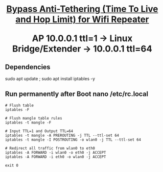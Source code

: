 <h1 align="center"> <summary>
      
   [Bypass Anti-Tethering (Time To Live and Hop Limit) for Wifi Repeater](https://github.com/xiv3r/anti-tethering-bypasser)
   
AP 10.0.0.1 ttl=1 -> Linux Bridge/Extender -> 10.0.0.1 ttl=64
</summary> </h1>

## Dependencies 

sudo apt update ; sudo apt install iptables -y

## Run permanently after Boot nano /etc/rc.local
```
# Flush table
iptables -F

# Flush mangle table rules
iptables -t mangle -F

# Input TTL=1 and Output TTL=64
iptables -t mangle -A PREROUTING -j TTL --ttl-set 64
iptables -t mangle -I POSTROUTING -o wlan0 -j TTL --ttl-set 64

# Redirect all traffic from wlan0 to eth0
iptables -A FORWARD -i wlan0 -o eth0 -j ACCEPT
iptables -A FORWARD -i eth0 -o wlan0 -j ACCEPT

exit 0
```
